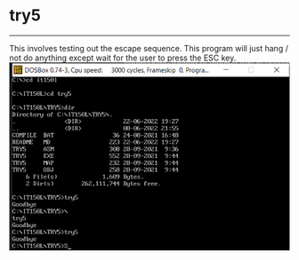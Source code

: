 # try5
***
This involves testing out the escape sequence. This program will just hang / not do anything except wait for the user to press the ESC key.
<br/>
![Activity Preview](preview.png)
